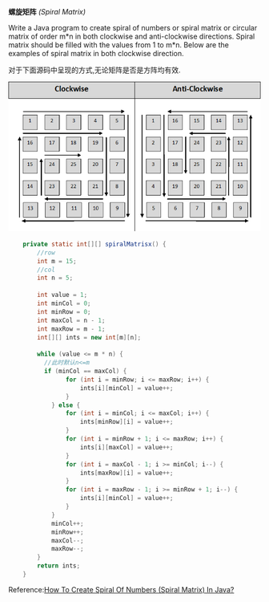 **螺旋矩阵** *(Spiral Matrix)*

Write a Java program to create spiral of numbers or spiral matrix or circular matrix of order m\*n in both clockwise and anti-clockwise directions. Spiral matrix should be filled with the values from 1 to m\*n. Below are the examples of spiral matrix in both clockwise direction.

对于下面源码中呈现的方式,无论矩阵是否是方阵均有效.



![SpiralMatrix](https://github.com/ccccqyc/BookDir/blob/master/Books/Algorithm/image/SpiralMatrix.png)

```java
    private static int[][] spiralMatrisx() {
        //row
        int m = 15;
        //col
        int n = 5;

        int value = 1;
        int minCol = 0;
        int minRow = 0;
        int maxCol = n - 1;
        int maxRow = m - 1;
        int[][] ints = new int[m][n];

        while (value <= m * n) {
          //此时默认n<=m
          if (minCol == maxCol) {
                for (int i = minRow; i <= maxRow; i++) {
                    ints[i][minCol] = value++;
                }
            } else {
                for (int i = minCol; i <= maxCol; i++) {
                    ints[minRow][i] = value++;
                }
                for (int i = minRow + 1; i <= maxRow; i++) {
                    ints[i][maxCol] = value++;
                }
                for (int i = maxCol - 1; i >= minCol; i--) {
                    ints[maxRow][i] = value++;
                }
                for (int i = maxRow - 1; i >= minRow + 1; i--) {
                    ints[i][minCol] = value++;
                }
          	}
            minCol++;
            minRow++;
            maxCol--;
            maxRow--;
        }
        return ints;
    }
```



Reference:[How To Create Spiral Of Numbers (Spiral Matrix) In Java?](http://javaconceptoftheday.com/how-to-create-spiral-of-numbers-matrix-in-java/)
